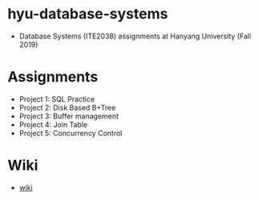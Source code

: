 # hyu-database-systems
- Database Systems (ITE2038) assignments at Hanyang University (Fall 2019)

# Assignments
- Project 1: SQL Practice
- Project 2: Disk Based B+Tree
- Project 3: Buffer management
- Project 4: Join Table
- Project 5: Concurrency Control

# Wiki
- [wiki](../../wiki)
